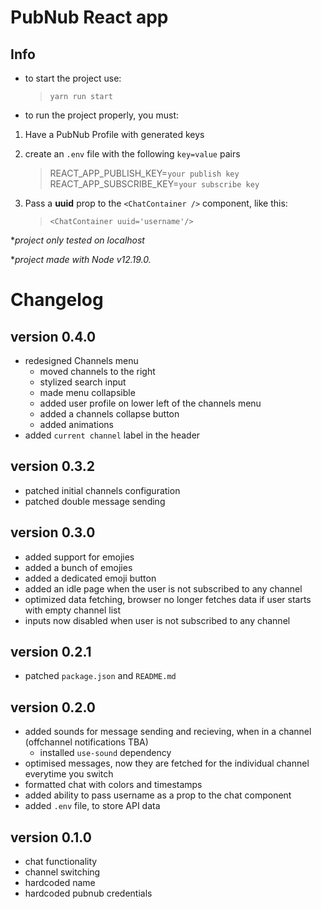 # PubNub React app

## Info

-   to start the project use:

    > `yarn run start`

-   to run the project properly, you must:

1. Have a PubNub Profile with generated keys

2. create an `.env` file with the following `key=value` pairs

    > REACT_APP_PUBLISH_KEY=`your publish key`
    > REACT_APP_SUBSCRIBE_KEY=`your subscribe key`

3. Pass a **uuid** prop to the `<ChatContainer />` component, like this:

    > `<ChatContainer uuid='username'/>`

\*_project only tested on localhost_

\*_project made with Node v12.19.0._

# Changelog

## version 0.4.0

-   redesigned Channels menu
    -   moved channels to the right
    -   stylized search input
    -   made menu collapsible
    -   added user profile on lower left of the channels menu
    -   added a channels collapse button
    -   added animations
-   added `current channel` label in the header

## version 0.3.2

-   patched initial channels configuration
-   patched double message sending

## version 0.3.0

-   added support for emojies
-   added a bunch of emojies
-   added a dedicated emoji button
-   added an idle page when the user is not subscribed to any channel
-   optimized data fetching, browser no longer fetches data if user starts with empty channel list
-   inputs now disabled when user is not subscribed to any channel

## version 0.2.1

-   patched `package.json` and `README.md`

## version 0.2.0

-   added sounds for message sending and recieving, when in a channel (offchannel notifications TBA)
    -   installed `use-sound` dependency
-   optimised messages, now they are fetched for the individual channel everytime you switch
-   formatted chat with colors and timestamps
-   added ability to pass username as a prop to the chat component
-   added `.env` file, to store API data

## version 0.1.0

-   chat functionality
-   channel switching
-   hardcoded name
-   hardcoded pubnub credentials
